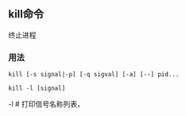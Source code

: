 ## kill命令

终止进程

### 用法
```
kill [-s signal|-p] [-q sigval] [-a] [--] pid...

kill -l [signal]
```

-l  # 打印信号名称列表，

